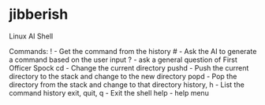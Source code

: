 # jibberish
Linux AI Shell

Commands:
  !<index> - Get the command from the history
  #<command> - Ask the AI to generate a command based on the user input
  ?<question> - ask a general question of First Officer Spock
  cd <directory> - Change the current directory
  pushd <directory> - Push the current directory to the stack and change to the new directory
  popd - Pop the directory from the stack and change to that directory
  history, h - List the command history
  exit, quit, q - Exit the shell
  help - help menu